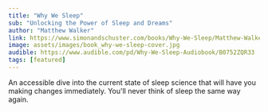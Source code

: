 ```yaml
---
title: "Why We Sleep"
sub: "Unlocking the Power of Sleep and Dreams"
author: "Matthew Walker" 
link: https://www.simonandschuster.com/books/Why-We-Sleep/Matthew-Walker/9781501144325
image: assets/images/book_why-we-sleep-cover.jpg
audible: https://www.audible.com/pd/Why-We-Sleep-Audiobook/B0752ZQR33
tags: [featured]
---
```


An accessible dive into the current state of sleep science that will have you making changes immediately.  You'll never think of sleep the same way again.  